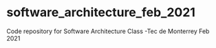 # software_architecture_feb_2021
Code repository for Software Architecture Class -Tec de Monterrey Feb 2021
